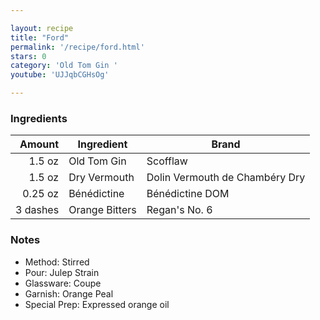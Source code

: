 ```yaml
---

layout: recipe
title: "Ford"
permalink: '/recipe/ford.html'
stars: 0
category: 'Old Tom Gin '
youtube: 'UJJqbCGHsOg'

---
```


### Ingredients

| Amount  | Ingredient               | Brand           |
| -------: | -------------- | ------------------------------ |
|   1.5 oz | Old Tom Gin    | Scofflaw                       |
|   1.5 oz | Dry Vermouth   | Dolin Vermouth de Chambéry Dry |
|  0.25 oz | Bénédictine    | Bénédictine DOM                |
| 3 dashes | Orange Bitters | Regan's No. 6                  |

### Notes

- Method: Stirred
- Pour: Julep Strain
- Glassware: Coupe
- Garnish: Orange Peal
- Special Prep: Expressed orange oil

